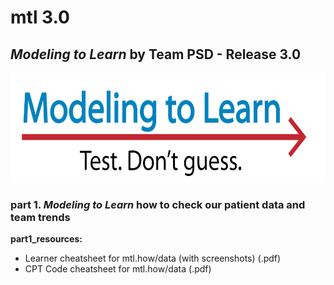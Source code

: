 # mtl 3.0

## *Modeling to Learn* by Team PSD - Release 3.0

<img src = "https://github.com/lzim/teampsd/blob/master/resources/logos/mtl_testdontguess_sm.png"
     height = "175" width = "650">

### part 1. *Modeling to Learn* how to check our **patient data** and **team trends**

**part1_resources:** 
- Learner cheatsheet for mtl.how/data (with screenshots) (.pdf)
- CPT Code cheatsheet for mtl.how/data (.pdf)
